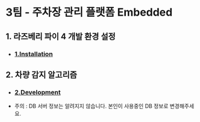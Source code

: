# 3팀 - 주차장 관리 플랫폼 Embedded
## 1. 라즈베리 파이 4 개발 환경 설정
* ### [1.Installation](./1.%20Installation/)

## 2. 차량 감지 알고리즘
* ### [2.Development](./2.%20Development/)
* 주의 : DB 서버 정보는 알려지지 않습니다. 본인이 사용중인 DB 정보로 변경해주세요.